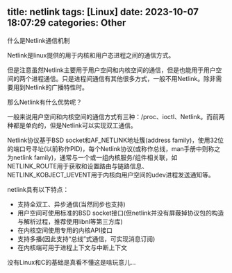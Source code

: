 title: netlink
tags: [Linux]
date: 2023-10-07 18:07:29
categories: Other
---

什么是Netlink通信机制

Netlink是linux提供的用于内核和用户态进程之间的通信方式。

但是注意虽然Netlink主要用于用户空间和内核空间的通信，但是也能用于用户空间的两个进程通信。只是进程间通信有其他很多方式，一般不用Netlink。除非需要用到Netlink的广播特性时。

那么Netlink有什么优势呢？

一般来说用户空间和内核空间的通信方式有三种：/proc、ioctl、Netlink。而前两种都是单向的，但是Netlink可以实现双工通信。

Netlink协议基于BSD socket和AF_NETLINK地址簇(address family)，使用32位的端口号寻址(以前称作PID)，每个Netlink协议(或称作总线，man手册中则称之为netlink family)，通常与一个或一组内核服务/组件相关联，如NETLINK_ROUTE用于获取和设置路由与链路信息、NETLINK_KOBJECT_UEVENT用于内核向用户空间的udev进程发送通知等。

netlink具有以下特点：

- 支持全双工、异步通信(当然同步也支持)
- 用户空间可使用标准的BSD socket接口(但netlink并没有屏蔽掉协议包的构造与解析过程，推荐使用libnl等第三方库)
- 在内核空间使用专用的内核API接口
- 支持多播(因此支持“总线”式通信，可实现消息订阅)
- 在内核端可用于进程上下文与中断上下文

没有Linux和C的基础是真看不懂这是啥玩意儿...